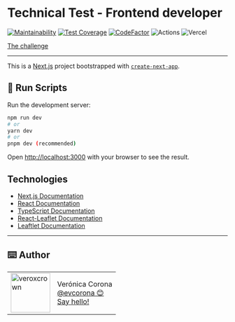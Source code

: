 # Technical Test - Frontend developer

[![Maintainability](https://api.codeclimate.com/v1/badges/415ecbc0692a0b569fbe/maintainability)](https://codeclimate.com/github/evcorona/TraxionMap/maintainability)
[![Test Coverage](https://api.codeclimate.com/v1/badges/415ecbc0692a0b569fbe/test_coverage)](https://codeclimate.com/github/evcorona/TraxionMap/test_coverage)
[![CodeFactor](https://www.codefactor.io/repository/github/evcorona/traxionmap/badge)](https://www.codefactor.io/repository/github/evcorona/traxionmap)
![Actions](https://github.com/evcorona/TraxionMap/actions/workflows/format-code.yml/badge.svg)
![Vercel](https://vercelbadge.vercel.app/api/evcorona/traxionmap)

[The challenge](challenge.md)

---

This is a [Next.js](https://nextjs.org/) project bootstrapped with [`create-next-app`](https://github.com/vercel/next.js/tree/canary/packages/create-next-app).

## 🏃 Run Scripts

Run the development server:

```bash
npm run dev
# or
yarn dev
# or
pnpm dev (recommended)
```

Open [http://localhost:3000](http://localhost:3000) with your browser to see the result.

## Technologies

- [Next.js Documentation](https://nextjs.org/docs)
- [React Documentation](https://reactjs.org/docs/getting-started.html)
- [TypeScript Documentation](https://www.typescriptlang.org/docs/)
- [React-Leaflet Documentation](https://react-leaflet.js.org/docs/start-introduction/)
- [Leaftlet Documentation](https://leafletjs.com/reference.html)

---

## ⌨️ Author

<table>
  <tr>
    <td>
      <img src="https://avatars.githubusercontent.com/u/73207023?s=460&u=4cff370b3f10790ee07402fc579e2272a946af86&v=4?" width="90" alt="veroxcrown">
    </td>
    <td>
      Verónica Corona<br />
      <a href="https://github.com/evcorona">@evcorona 😊<br/></a>
      <a href="mailto:eldav.corona@gmailcom">Say hello!</a>
    </td>
  </tr>
</table>
